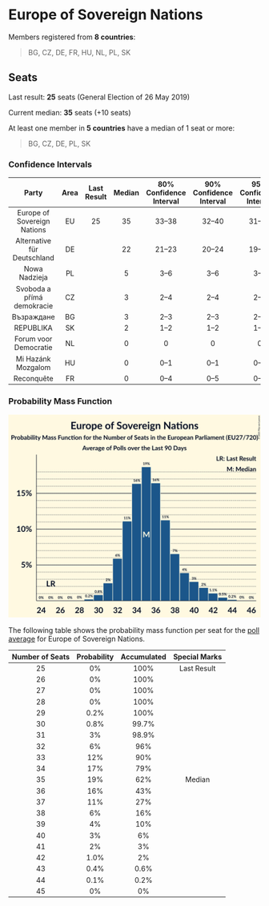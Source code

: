 # Europe of Sovereign Nations

Members registered from **8 countries**:

> BG, CZ, DE, FR, HU, NL, PL, SK

## Seats

Last result: **25** seats (General Election of 26 May 2019)

Current median: **35** seats (+10 seats)

At least one member in **5 countries** have a median of 1 seat or more:

> BG, CZ, DE, PL, SK

### Confidence Intervals

| Party | Area | Last Result | Median | 80% Confidence Interval | 90% Confidence Interval | 95% Confidence Interval | 99% Confidence Interval |
|:-----:|:----:|:-----------:|:------:|:-----------------------:|:-----------------------:|:-----------------------:|:-----------------------:|
| Europe of Sovereign Nations | EU | 25 | 35 | 33–38 | 32–40 | 31–41 | 30–43 |
| Alternative für Deutschland | DE | | 22 | 21–23 | 20–24 | 19–24 | 19–25 |
| Nowa Nadzieja | PL | | 5 | 3–6 | 3–6 | 3–7 | 2–7 |
| Svoboda a přímá demokracie | CZ | | 3 | 2–4 | 2–4 | 2–5 | 2–5 |
| Възраждане | BG | | 3 | 2–3 | 2–3 | 2–3 | 2–4 |
| REPUBLIKA | SK | | 2 | 1–2 | 1–2 | 1–2 | 1–2 |
| Forum voor Democratie | NL | | 0 | 0 | 0 | 0 | 0 |
| Mi Hazánk Mozgalom | HU | | 0 | 0–1 | 0–1 | 0–1 | 0–2 |
| Reconquête | FR | | 0 | 0–4 | 0–5 | 0–5 | 0–5 |

### Probability Mass Function

![Graph with seats probability mass function not yet produced](average-2025-06-30-seats-pmf-europeofsovereignnations.png "Seats Probability Mass Function")

The following table shows the probability mass function per seat for the [poll average](average-2025-06-30.html) for Europe of Sovereign Nations.

| Number of Seats | Probability | Accumulated | Special Marks |
|:---------------:|:-----------:|:-----------:|:-------------:|
| 25 | 0% | 100% | Last Result |
| 26 | 0% | 100% |  |
| 27 | 0% | 100% |  |
| 28 | 0% | 100% |  |
| 29 | 0.2% | 100% |  |
| 30 | 0.8% | 99.7% |  |
| 31 | 3% | 98.9% |  |
| 32 | 6% | 96% |  |
| 33 | 12% | 90% |  |
| 34 | 17% | 79% |  |
| 35 | 19% | 62% | Median |
| 36 | 16% | 43% |  |
| 37 | 11% | 27% |  |
| 38 | 6% | 16% |  |
| 39 | 4% | 10% |  |
| 40 | 3% | 6% |  |
| 41 | 2% | 3% |  |
| 42 | 1.0% | 2% |  |
| 43 | 0.4% | 0.6% |  |
| 44 | 0.1% | 0.2% |  |
| 45 | 0% | 0% |  |



